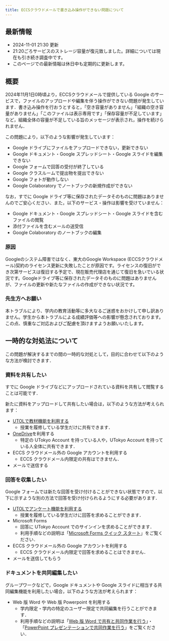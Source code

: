 ```yaml
---
title: ECCSクラウドメールで書き込み操作ができない問題について
---
```


## 最新情報

* 2024-11-01 21:30 更新
* 21:20ごろサービスのストレージ容量が復元致しました。詳細については現在も引き続き調査中です。
* このページでの最新情報は休日中も定期的に更新します。

## 概要

2024年11月1日0時頃より，ECCSクラウドメールで提供している Google のサービスで，ファイルのアップロードや編集を伴う操作ができない問題が発生しています．書き込み操作を行おうとすると，「空き容量がありません」「組織の空き容量がありません」「このファイルは表示専用です」「保存容量が不足しています」など，組織全体の容量が不足している旨のメッセージが表示され，操作を続けられません．

この問題により，以下のような影響が発生しています：

- Google ドライブにファイルをアップロードできない，更新できない
- Google ドキュメント・Google スプレッドシート・Google スライドを編集できない
- Google フォームで回答の受付が終了している
- Google クラスルームで提出物を提出できない
- Google フォトが動作しない
- Google Colaboratory でノートブックの新規作成ができない

なお，すでに Google ドライブ等に保存されたデータそのものに問題はありませんのでご安心ください．また，以下のサービス・操作は影響を受けていません：

- Google ドキュメント・Google スプレッドシート・Google スライドを含むファイルの閲覧
- 添付ファイルを含むメールの送受信
- Google Colaboratory のノートブックの編集

### 原因

Googleのシステム障害ではなく、東大のGoogle Workspace (ECCSクラウドメール)契約のライセンス更新に失敗したことが原因です。ライセンスの復旧ができ次第サービスは復旧する予定で、現在販売代理店を通じて復旧を急いでいる状況です。Googleドライブ等に保存されたデータそのものに問題はありませんが、ファイルの更新や新たなファイルの作成ができない状況です。

### 先生方へお願い

本トラブルにより、学内の教育活動等に多大なるご迷惑をおかけして申し訳ありません。学生から本トラブルによる成績評価等への影響が懸念されております。この点、慎重なご対応およびご配慮を頂けますようお願いいたします。

## 一時的な対処法について

この問題が解決するまでの間の一時的な対処として，目的に合わせて以下のような方法が検討できます．

### 資料を共有したい

すでに Google ドライブなどにアップロードされている資料を共有して閲覧することは可能です．

新たに資料をアップロードして共有したい場合は，以下のような方法が考えられます：

- [UTOLで教材機能を利用する](/utol/lecturers/materials/)
  - 授業を履修している学生だけに共有できます．
- [OneDrive](/microsoft/onedrive/)を利用する
  - 特定の UTokyo Account を持っている人や，UTokyo Account を持っている人全体に共有できます．
- ECCS クラウドメール外の Google アカウントを利用する
  - ECCS クラウドメール内限定の共有はできません．
- メールで送信する

### 回答を収集したい

Google フォームでは新たな回答を受け付けることができない状態ですので，以下に示すような別の方法で回答を受け付けられるようにする必要があります．

- [UTOLでアンケート機能を利用する](/utol/lecturers/surveys/)
  - 授業を履修している学生だけに回答を求めることができます．
- Microsoft Forms
  - 回答に UTokyo Account でのサインインを求めることができます．
  - 利用手順などの説明は「[Microsoft Forms クイック スタート](https://support.microsoft.com/ja-jp/office/620daa7a-3e03-4013-8f92-5cce86210ef6)」をご覧ください．
- ECCS クラウドメール外の Google アカウントを利用する
  - ECCS クラウドメール内限定で回答を求めることはできません．
- メールを送信してもらう

### ドキュメントを共同編集したい

グループワークなどで，Google ドキュメントや Google スライドに相当する共同編集機能を利用したい場合，以下のような方法が考えられます：

- Web 版 Word や Web 版 Powerpoint を利用する
  - 学内限定・学内の特定のユーザー限定で共同編集を行うことができます．
  - 利用手順などの説明は「[Web 版 Word で共有と共同作業を行う](https://support.microsoft.com/ja-jp/office/6576e645-fd66-4a9a-9472-0e5ad4605a1b)」・「[PowerPoint プレゼンテーションで共同作業を行う](https://support.microsoft.com/ja-jp/office/0c30ee3f-8674-4f0e-97be-89cf2892a34d)」をご覧ください．
